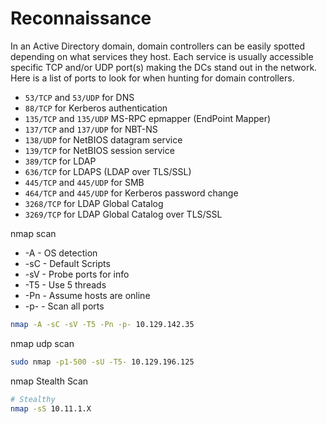# Reconnaissance

In an Active Directory domain, domain controllers can be easily spotted depending on what services they host. Each service is usually accessible specific TCP and/or UDP port(s) making the DCs stand out in the network. Here is a list of ports to look for when hunting for domain controllers.

- `53/TCP` and `53/UDP` for DNS
- `88/TCP` for Kerberos authentication
- `135/TCP` and `135/UDP` MS-RPC epmapper (EndPoint Mapper)
- `137/TCP` and `137/UDP` for NBT-NS
- `138/UDP` for NetBIOS datagram service
- `139/TCP` for NetBIOS session service
- `389/TCP` for LDAP
- `636/TCP` for LDAPS (LDAP over TLS/SSL)
- `445/TCP` and `445/UDP` for SMB
- `464/TCP` and `445/UDP` for Kerberos password change
- `3268/TCP` for LDAP Global Catalog
- `3269/TCP` for LDAP Global Catalog over TLS/SSL

nmap scan
- -A - OS detection
- -sC - Default Scripts
- -sV - Probe ports for info
- -T5 - Use 5 threads
- -Pn - Assume hosts are online
- -p- - Scan all ports

```bash
nmap -A -sC -sV -T5 -Pn -p- 10.129.142.35
```

nmap udp scan
```bash
sudo nmap -p1-500 -sU -T5- 10.129.196.125
```

nmap Stealth Scan
```bash
# Stealthy
nmap -sS 10.11.1.X
```